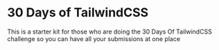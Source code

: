# 30 Days of TailwindCSS

This is a starter kit for those who are doing the 30 Days Of TailwindCSS challenge so you can have all your submissions at one place
